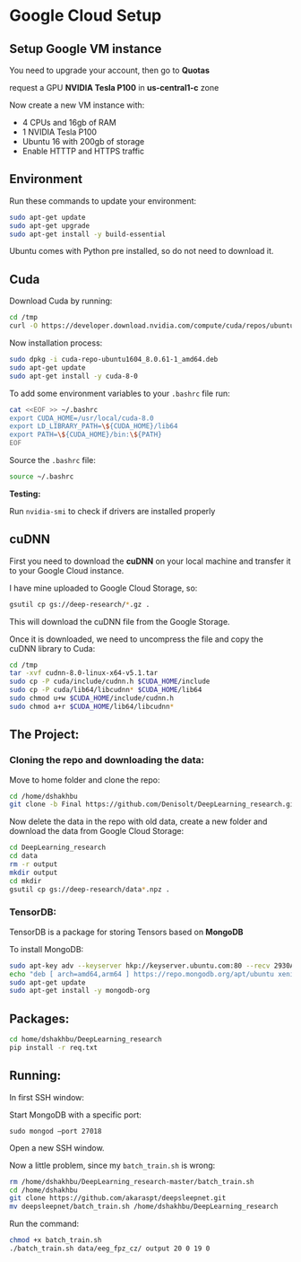 # Google Cloud Setup

## Setup Google VM instance

You need to upgrade your account, then go to **Quotas**

request a GPU **NVIDIA Tesla P100** in **us-central1-c** zone

Now create a new VM instance with:

- 4 CPUs and 16gb of RAM
- 1 NVIDIA Tesla P100
- Ubuntu 16 with 200gb of storage
- Enable HTTTP and HTTPS traffic

## Environment

Run these commands to update your environment:

```bash
sudo apt-get update
sudo apt-get upgrade
sudo apt-get install -y build-essential
```

Ubuntu comes with Python pre installed, so do not need to download it. 

## Cuda

Download Cuda by running:

```bash
cd /tmp
curl -O https://developer.download.nvidia.com/compute/cuda/repos/ubuntu1604/x86_64/cuda-repo-ubuntu1604_8.0.61-1_amd64.deb
```

Now installation process:

```bash
sudo dpkg -i cuda-repo-ubuntu1604_8.0.61-1_amd64.deb
sudo apt-get update
sudo apt-get install -y cuda-8-0
```

To add some environment variables to your `.bashrc` file run:

```bash
cat <<EOF >> ~/.bashrc
export CUDA_HOME=/usr/local/cuda-8.0
export LD_LIBRARY_PATH=\${CUDA_HOME}/lib64
export PATH=\${CUDA_HOME}/bin:\${PATH}
EOF
```

Source the `.bashrc` file:

```bash
source ~/.bashrc
```

**Testing:**

Run `nvidia-smi` to check if drivers are installed properly

## cuDNN

First you need to download the **cuDNN** on your local machine and transfer it to your Google Cloud instance. 

I have mine uploaded to Google Cloud Storage, so:

```bash
gsutil cp gs://deep-research/*.gz .
```

This will download the cuDNN file from the Google Storage. 

Once it is downloaded, we need to uncompress the file and copy the cuDNN library to Cuda:

```bash
cd /tmp
tar -xvf cudnn-8.0-linux-x64-v5.1.tar
sudo cp -P cuda/include/cudnn.h $CUDA_HOME/include
sudo cp -P cuda/lib64/libcudnn* $CUDA_HOME/lib64
sudo chmod u+w $CUDA_HOME/include/cudnn.h
sudo chmod a+r $CUDA_HOME/lib64/libcudnn*
```

## The Project:

### Cloning the repo and downloading the data:

Move to home folder and clone the repo:

```bash
cd /home/dshakhbu
git clone -b Final https://github.com/Denisolt/DeepLearning_research.git
```

Now delete the data in the repo with old data, create a new folder and download the data from Google Cloud Storage:

```bash
cd DeepLearning_research
cd data
rm -r output
mkdir output
cd mkdir
gsutil cp gs://deep-research/data*.npz .
```

### TensorDB:

TensorDB is a package for storing Tensors based on **MongoDB**

To install MongoDB:

```bash
sudo apt-key adv --keyserver hkp://keyserver.ubuntu.com:80 --recv 2930ADAE8CAF5059EE73BB4B58712A2291FA4AD5
echo "deb [ arch=amd64,arm64 ] https://repo.mongodb.org/apt/ubuntu xenial/mongodb-org/3.6 multiverse" | sudo tee /etc/apt/sources.list.d/mongodb-org-3.6.list
sudo apt-get update
sudo apt-get install -y mongodb-org
```

## Packages:

```bash
cd home/dshakhbu/DeepLearning_research
pip install -r req.txt
```

## Running:

In first SSH window:

Start MongoDB with a specific port:

```
sudo mongod —port 27018
```

Open a new SSH window.

Now a little problem, since my `batch_train.sh` is wrong:

```bash
rm /home/dshakhbu/DeepLearning_research-master/batch_train.sh
cd /home/dshakhbu
git clone https://github.com/akaraspt/deepsleepnet.git
mv deepsleepnet/batch_train.sh /home/dshakhbu/DeepLearning_research
```

Run the command:

```bash
chmod +x batch_train.sh
./batch_train.sh data/eeg_fpz_cz/ output 20 0 19 0
```



